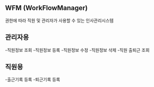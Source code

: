 ## WFM (WorkFlowManager)
권한에 따라 직원 및 관리자가 사용할 수 있는 인사관리시스템

## 관리자용
-직원정보 조회
-직원정보 등록
-직원정보 수정
-직원정보 삭제
-직원 출퇴근 조회
## 직원용
  -출근기록 등록
  -퇴근기록 등록
